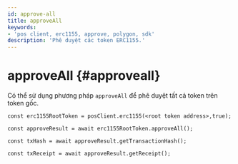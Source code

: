 ```yaml
---
id: approve-all
title: approveAll
keywords:
- 'pos client, erc1155, approve, polygon, sdk'
description: 'Phê duyệt các token ERC1155.'
---
```


# approveAll {#approveall}

Có thể sử dụng phương pháp `approveAll` để phê duyệt tất cả token trên token gốc.

```
const erc1155RootToken = posClient.erc1155(<root token address>,true);

const approveResult = await erc1155RootToken.approveAll();

const txHash = await approveResult.getTransactionHash();

const txReceipt = await approveResult.getReceipt();

```
